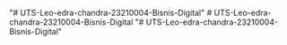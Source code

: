 "# UTS-Leo-edra-chandra-23210004-Bisnis-Digital" 
#   U T S - L e o - e d r a - c h a n d r a - 2 3 2 1 0 0 0 4 - B i s n i s - D i g i t a l  
 "# UTS-Leo-edra-chandra-23210004-Bisnis-Digital" 

